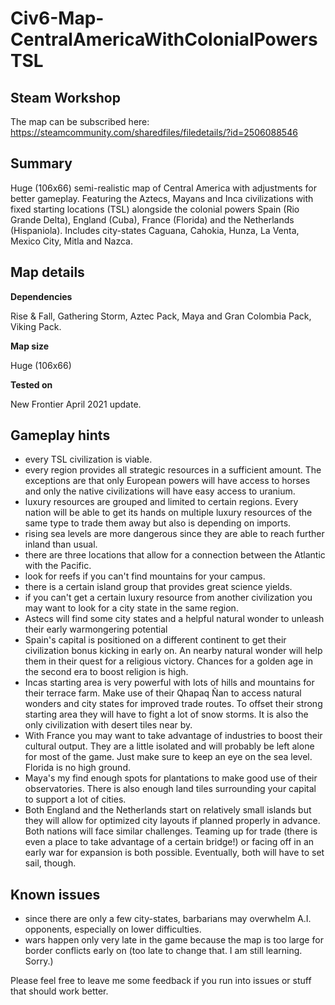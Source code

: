 # Civ6-Map-CentralAmericaWithColonialPowersTSL

## Steam Workshop 
The map can be subscribed here: https://steamcommunity.com/sharedfiles/filedetails/?id=2506088546

## Summary
Huge (106x66) semi-realistic map of Central America with adjustments for better gameplay. Featuring the Aztecs, Mayans and Inca civilizations with fixed starting locations (TSL) alongside the colonial powers Spain (Rio Grande Delta), England (Cuba), France (Florida) and the Netherlands (Hispaniola). Includes city-states Caguana, Cahokia, Hunza, La Venta, Mexico City, Mitla and Nazca.

## Map details

__Dependencies__

Rise & Fall, Gathering Storm, Aztec Pack, Maya and Gran Colombia Pack, Viking Pack.

__Map size__

Huge (106x66)

__Tested on__

New Frontier April 2021 update.

## Gameplay hints

- every TSL civilization is viable.
- every region provides all strategic resources in a sufficient amount. The exceptions are that only European powers will have access to horses and only the native civilizations will have easy access to uranium.
- luxury resources are grouped and limited to certain regions. Every nation will be able to get its hands on multiple luxury resources of the same type to trade them away but also is depending on imports.
- rising sea levels are more dangerous since they are able to reach further inland than usual.
- there are three locations that allow for a connection between the Atlantic with the Pacific.
- look for reefs if you can't find mountains for your campus.
- there is a certain island group that provides great science yields.
- if you can't get a certain luxury resource from another civilization you may want to look for a city state in the same region.
- Astecs will find some city states and a helpful natural wonder to unleash their early warmongering potential
- Spain's capital is positioned on a different continent to get their civilization bonus kicking in early on. An nearby natural wonder will help them in their quest for a religious victory. Chances for a golden age in the second era to boost religion is high.
- Incas starting area is very powerful with lots of hills and mountains for their terrace farm. Make use of their Qhapaq Ñan to access natural wonders and city states for improved trade routes. To offset their strong starting area they will have to fight a lot of snow storms. It is also the only civilization with desert tiles near by.
- With France you may want to take advantage of industries to boost their cultural output. They are a little isolated and will probably be left alone for most of the game. Just make sure to keep an eye on the sea level. Florida is no high ground.
- Maya's my find enough spots for plantations to make good use of their observatories. There is also enough land tiles surrounding your capital to support a lot of cities.
- Both England and the Netherlands start on relatively small islands but they will allow for optimized city layouts if planned properly in advance. Both nations will face similar challenges. Teaming up for trade (there is even a place to take advantage of a certain bridge!) or facing off in an early war for expansion is both possible. Eventually, both will have to set sail, though.

## Known issues

- since there are only a few city-states, barbarians may overwhelm A.I. opponents, especially on lower difficulties.
- wars happen only very late in the game because the map is too large for border conflicts early on (too late to change that. I am still learning. Sorry.)

Please feel free to leave me some feedback if you run into issues or stuff that should work better.